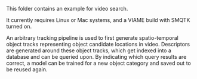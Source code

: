 This folder contains an example for video search.

It currently requires Linux or Mac systems, and a VIAME build with SMQTK turned on.

An arbitrary tracking pipeline is used to first generate spatio-temporal object tracks
representing object candidate locations in video. Descriptors are generated around these
object tracks, which get indexed into a database and can be queried upon. By indicating
which query results are correct, a model can be trained for a new object category and
saved out to be reused again.

